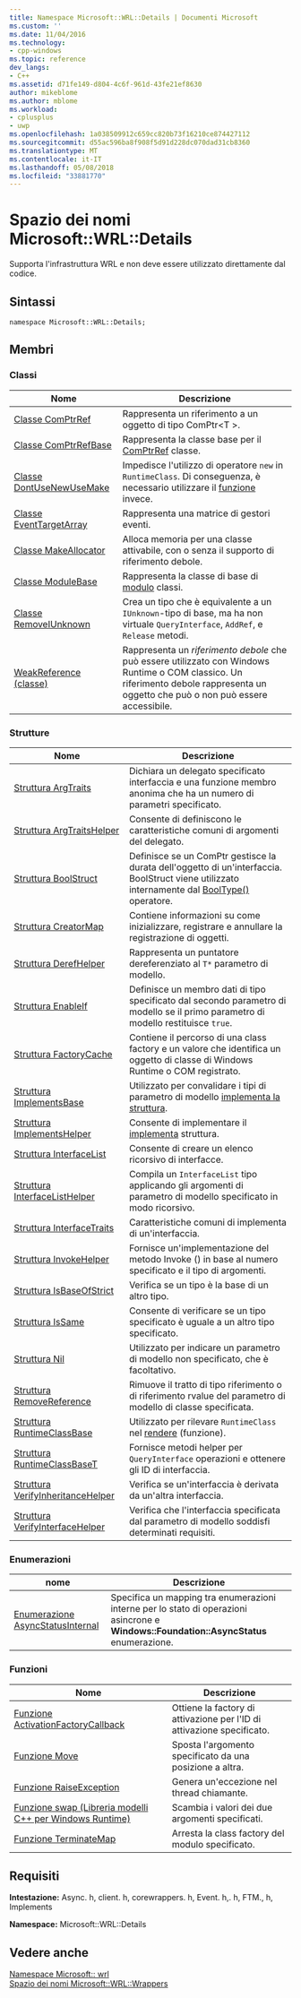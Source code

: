 ```yaml
---
title: Namespace Microsoft::WRL::Details | Documenti Microsoft
ms.custom: ''
ms.date: 11/04/2016
ms.technology:
- cpp-windows
ms.topic: reference
dev_langs:
- C++
ms.assetid: d71fe149-d804-4c6f-961d-43fe21ef8630
author: mikeblome
ms.author: mblome
ms.workload:
- cplusplus
- uwp
ms.openlocfilehash: 1a038509912c659cc820b73f16210ce874427112
ms.sourcegitcommit: d55ac596ba8f908f5d91d228dc070dad31cb8360
ms.translationtype: MT
ms.contentlocale: it-IT
ms.lasthandoff: 05/08/2018
ms.locfileid: "33881770"
---
```

# <a name="microsoftwrldetails-namespace"></a>Spazio dei nomi Microsoft::WRL::Details
Supporta l'infrastruttura WRL e non deve essere utilizzato direttamente dal codice.  
  
## <a name="syntax"></a>Sintassi  
  
```  
namespace Microsoft::WRL::Details;  
```  
  
## <a name="members"></a>Membri  
  
### <a name="classes"></a>Classi  
  
|Nome|Descrizione|  
|----------|-----------------|  
|[Classe ComPtrRef](../windows/comptrref-class.md)|Rappresenta un riferimento a un oggetto di tipo ComPtr\<T >.|  
|[Classe ComPtrRefBase](../windows/comptrrefbase-class.md)|Rappresenta la classe base per il [ComPtrRef](../windows/comptrref-class.md) classe.|  
|[Classe DontUseNewUseMake](../windows/dontusenewusemake-class.md)|Impedisce l'utilizzo di operatore `new` in `RuntimeClass`. Di conseguenza, è necessario utilizzare il [funzione](../windows/make-function.md) invece.|  
|[Classe EventTargetArray](../windows/eventtargetarray-class.md)|Rappresenta una matrice di gestori eventi.|  
|[Classe MakeAllocator](../windows/makeallocator-class.md)|Alloca memoria per una classe attivabile, con o senza il supporto di riferimento debole.|  
|[Classe ModuleBase](../windows/modulebase-class.md)|Rappresenta la classe di base di [modulo](../windows/module-class.md) classi.|  
|[Classe RemoveIUnknown](../windows/removeiunknown-class.md)|Crea un tipo che è equivalente a un `IUnknown`-tipo di base, ma ha non virtuale `QueryInterface`, `AddRef`, e `Release` metodi.|  
|[WeakReference (classe)](../windows/weakreference-class1.md)|Rappresenta un *riferimento debole* che può essere utilizzato con Windows Runtime o COM classico. Un riferimento debole rappresenta un oggetto che può o non può essere accessibile.|  
  
### <a name="structures"></a>Strutture  
  
|Nome|Descrizione|  
|----------|-----------------|  
|[Struttura ArgTraits](../windows/argtraits-structure.md)|Dichiara un delegato specificato interfaccia e una funzione membro anonima che ha un numero di parametri specificato.|  
|[Struttura ArgTraitsHelper](../windows/argtraitshelper-structure.md)|Consente di definiscono le caratteristiche comuni di argomenti del delegato.|  
|[Struttura BoolStruct](../windows/boolstruct-structure.md)|Definisce se un ComPtr gestisce la durata dell'oggetto di un'interfaccia. BoolStruct viene utilizzato internamente dal [BoolType()](../windows/comptr-operator-microsoft-wrl-details-booltype-operator.md) operatore.|  
|[Struttura CreatorMap](../windows/creatormap-structure.md)|Contiene informazioni su come inizializzare, registrare e annullare la registrazione di oggetti.|  
|[Struttura DerefHelper](../windows/derefhelper-structure.md)|Rappresenta un puntatore dereferenziato al `T*` parametro di modello.|  
|[Struttura EnableIf](../windows/enableif-structure.md)|Definisce un membro dati di tipo specificato dal secondo parametro di modello se il primo parametro di modello restituisce `true`.|  
|[Struttura FactoryCache](../windows/factorycache-structure.md)|Contiene il percorso di una class factory e un valore che identifica un oggetto di classe di Windows Runtime o COM registrato.|  
|[Struttura ImplementsBase](../windows/implementsbase-structure.md)|Utilizzato per convalidare i tipi di parametro di modello [implementa la struttura](../windows/implements-structure.md).|  
|[Struttura ImplementsHelper](../windows/implementshelper-structure.md)|Consente di implementare il [implementa](../windows/implements-structure.md) struttura.|  
|[Struttura InterfaceList](../windows/interfacelist-structure.md)|Consente di creare un elenco ricorsivo di interfacce.|  
|[Struttura InterfaceListHelper](../windows/interfacelisthelper-structure.md)|Compila un `InterfaceList` tipo applicando gli argomenti di parametro di modello specificato in modo ricorsivo.|  
|[Struttura InterfaceTraits](../windows/interfacetraits-structure.md)|Caratteristiche comuni di implementa di un'interfaccia.|  
|[Struttura InvokeHelper](../windows/invokehelper-structure.md)|Fornisce un'implementazione del metodo Invoke () in base al numero specificato e il tipo di argomenti.|  
|[Struttura IsBaseOfStrict](../windows/isbaseofstrict-structure.md)|Verifica se un tipo è la base di un altro tipo.|  
|[Struttura IsSame](../windows/issame-structure.md)|Consente di verificare se un tipo specificato è uguale a un altro tipo specificato.|  
|[Struttura Nil](../windows/nil-structure.md)|Utilizzato per indicare un parametro di modello non specificato, che è facoltativo.|  
|[Struttura RemoveReference](../windows/removereference-structure.md)|Rimuove il tratto di tipo riferimento o di riferimento rvalue del parametro di modello di classe specificata.|  
|[Struttura RuntimeClassBase](../windows/runtimeclassbase-structure.md)|Utilizzato per rilevare `RuntimeClass` nel [rendere](../windows/make-function.md) (funzione).|  
|[Struttura RuntimeClassBaseT](../windows/runtimeclassbaset-structure.md)|Fornisce metodi helper per `QueryInterface` operazioni e ottenere gli ID di interfaccia.|  
|[Struttura VerifyInheritanceHelper](../windows/verifyinheritancehelper-structure.md)|Verifica se un'interfaccia è derivata da un'altra interfaccia.|  
|[Struttura VerifyInterfaceHelper](../windows/verifyinterfacehelper-structure.md)|Verifica che l'interfaccia specificata dal parametro di modello soddisfi determinati requisiti.|  
  
### <a name="enumerations"></a>Enumerazioni  
  
|nome|Descrizione|  
|----------|-----------------|  
|[Enumerazione AsyncStatusInternal](../windows/asyncstatusinternal-enumeration.md)|Specifica un mapping tra enumerazioni interne per lo stato di operazioni asincrone e **Windows::Foundation::AsyncStatus** enumerazione.|  
  
### <a name="functions"></a>Funzioni  
  
|Nome|Descrizione|  
|----------|-----------------|  
|[Funzione ActivationFactoryCallback](../windows/activationfactorycallback-function.md)|Ottiene la factory di attivazione per l'ID di attivazione specificato.|  
|[Funzione Move](../windows/move-function.md)|Sposta l'argomento specificato da una posizione a altra.|  
|[Funzione RaiseException](../windows/raiseexception-function.md)|Genera un'eccezione nel thread chiamante.|  
|[Funzione swap (Libreria modelli C++ per Windows Runtime)](../windows/swap-function-windows-runtime-cpp-template-library.md)|Scambia i valori dei due argomenti specificati.|  
|[Funzione TerminateMap](../windows/terminatemap-function.md)|Arresta la class factory del modulo specificato.|  
  
## <a name="requirements"></a>Requisiti  
 **Intestazione:** Async. h, client. h, corewrappers. h, Event. h,. h, FTM., h, Implements  
  
 **Namespace:** Microsoft::WRL::Details  
  
## <a name="see-also"></a>Vedere anche  
 [Namespace Microsoft:: wrl](../windows/microsoft-wrl-namespace.md)   
 [Spazio dei nomi Microsoft::WRL::Wrappers](../windows/microsoft-wrl-wrappers-namespace.md)